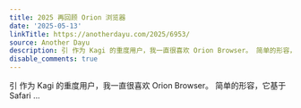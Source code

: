 ```yaml
---
title: 2025 再回顾 Orion 浏览器
date: '2025-05-13'
linkTitle: https://anotherdayu.com/2025/6953/
source: Another Dayu
description: 引 作为 Kagi 的重度用户，我一直很喜欢 Orion Browser。 简单的形容，它基于 Safari ...
disable_comments: true
---
```

引 作为 Kagi 的重度用户，我一直很喜欢 Orion Browser。 简单的形容，它基于 Safari ...